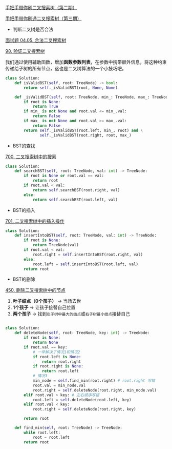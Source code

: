 [手把手带你刷二叉搜索树（第二期）](https://labuladong.gitbook.io/algo/shu-ju-jie-gou-xi-lie/shou-ba-shou-shua-lian-biao-ti-mu-xun-lian-di-gui-si-wei/di-gui-fan-zhuan-lian-biao-de-yi-bu-fen)

[手把手带你刷通二叉搜索树（第三期） ](https://mp.weixin.qq.com/s?src=11&timestamp=1610936835&ver=2835&signature=Raq5prxmlJzRBHHmKVRbY1nJkOv8cm3GYRMSXzt3cHvmkEY1qP8CNmnTO8VM7czgjpImUFvdPpzFmJ0ZKfz3bMb6vB2iX2UC0LYqUO3wCqwz0Qc2MOi92VCPNaQz5ua9&new=1)


- 判断二叉树是否合法

[面试题 04.05. 合法二叉搜索树](https://leetcode-cn.com/problems/legal-binary-search-tree-lcci/)

[98. 验证二叉搜索树](https://leetcode-cn.com/problems/validate-binary-search-tree/)

我们通过使用辅助函数，增加**函数参数列表**，在参数中携带额外信息，将这种约束传递给子树的所有节点，这也是二叉树算法的一个小技巧吧。

```python
class Solution:
    def isValidBST(self, root: TreeNode) -> bool:
        return self._isValidBST(root, None, None)

    def _isValidBST(self, root: TreeNode, min_: TreeNode, max_: TreeNode):
        if root is None:
            return True
        if min_ is not None and root.val <= min_.val:
            return False
        if max_ is not None and root.val >= max_.val:
            return False
        return self._isValidBST(root.left, min_, root) and \
               self._isValidBST(root.right, root, max_)
```

- BST的查找

[700. 二叉搜索树中的搜索](https://leetcode-cn.com/problems/search-in-a-binary-search-tree/)


```python
class Solution:
    def searchBST(self, root: TreeNode, val: int) -> TreeNode:
        if root is None or root.val == val:
            return root
        if root.val < val:
            return self.searchBST(root.right, val)
        else:
            return self.searchBST(root.left, val)
```

- BST的插入

[701. 二叉搜索树中的插入操作](https://leetcode-cn.com/problems/insert-into-a-binary-search-tree/)

```python
class Solution:
    def insertIntoBST(self, root: TreeNode, val: int) -> TreeNode:
        if root is None:
            return TreeNode(val)
        if root.val < val:
            root.right = self.insertIntoBST(root.right, val)
        else:
            root.left = self.insertIntoBST(root.left, val)
        return root
```

- BST的删除

[450. 删除二叉搜索树中的节点](https://leetcode-cn.com/problems/delete-node-in-a-bst/)

1. **叶子结点（0个孩子）** → 当场去世
2. **1个孩子** → 让孩子接替自己位置
3. **两个孩子** → 找到`左子树中最大的结点`或`右子树最小结点`接替自己


```python

class Solution:
    def deleteNode(self, root: TreeNode, key: int) -> TreeNode:
        if root is None:
            return None
        if root.val == key:
            # 一举解决了情况1和情况2
            if root.left is None:
                return root.right
            if root.right is None:
                return root.left
            # 情况3
            min_node = self.find_min(root.right) # root.right 写错
            root.val = min_node.val
            root.right = self.deleteNode(root.right, min_node.val)
        elif root.val > key: # 左右顺序写错
            root.left = self.deleteNode(root.left, key)
        elif root.val < key:
            root.right = self.deleteNode(root.right, key)

        return root

    def find_min(self, root: TreeNode) -> TreeNode:
        while root.left:
            root = root.left
        return root
```

